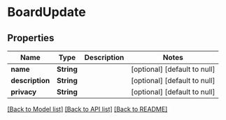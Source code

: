 # BoardUpdate
## Properties

Name | Type | Description | Notes
------------ | ------------- | ------------- | -------------
**name** | **String** |  | [optional] [default to null]
**description** | **String** |  | [optional] [default to null]
**privacy** | **String** |  | [optional] [default to null]

[[Back to Model list]](../README.md#documentation-for-models) [[Back to API list]](../README.md#documentation-for-api-endpoints) [[Back to README]](../README.md)

